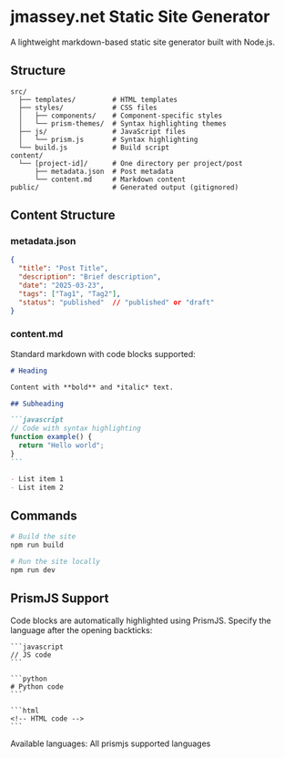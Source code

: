 # jmassey.net Static Site Generator

A lightweight markdown-based static site generator built with Node.js.

## Structure

```
src/
  ├── templates/         # HTML templates
  ├── styles/            # CSS files
  │   ├── components/    # Component-specific styles
  │   └── prism-themes/  # Syntax highlighting themes
  ├── js/                # JavaScript files
  │   └── prism.js       # Syntax highlighting
  └── build.js           # Build script
content/
  └── [project-id]/      # One directory per project/post
      ├── metadata.json  # Post metadata
      └── content.md     # Markdown content
public/                  # Generated output (gitignored)
```

## Content Structure

### metadata.json

```json
{
  "title": "Post Title",
  "description": "Brief description",
  "date": "2025-03-23",
  "tags": ["Tag1", "Tag2"],
  "status": "published"  // "published" or "draft"
}
```

### content.md

Standard markdown with code blocks supported:

````markdown
# Heading

Content with **bold** and *italic* text.

## Subheading

```javascript
// Code with syntax highlighting
function example() {
  return "Hello world";
}
```

- List item 1
- List item 2
````

## Commands

```bash
# Build the site
npm run build

# Run the site locally
npm run dev
```

## PrismJS Support

Code blocks are automatically highlighted using PrismJS. Specify the language after the opening backticks:

````
```javascript
// JS code
```

```python
# Python code
```

```html
<!-- HTML code -->
```
````

Available languages: All prismjs supported languages
